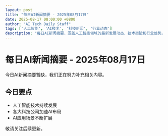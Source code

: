 ```yaml
---
layout: post
title: "每日AI新闻摘要 - 2025年08月17日"
date: 2025-08-17 08:00:00 +0800
author: "AI Tech Daily Staff"
tags: ['人工智能', 'AI技术', '科技新闻', '行业动态']
description: "每日AI新闻摘要，涵盖人工智能领域的最新发展动态、技术突破和行业趋势。"
---
```


# 每日AI新闻摘要 - 2025年08月17日

今日AI新闻摘要暂缺，我们正在努力补充相关内容。

## 今日要点

- 人工智能技术持续发展
- 各大科技公司加速AI布局
- AI应用场景不断扩展

敬请关注后续更新。
